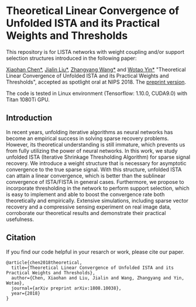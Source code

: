# Theoretical Linear Convergence of Unfolded ISTA and its Practical Weights and Thresholds
This repository is for LISTA networks with weight coupling and/or support
selection structures introduced in the following paper:

[Xiaohan Chen\*](http://people.tamu.edu/~chernxh),
[Jialin Liu\*](http://www.math.ucla.edu/~liujl11/pub.html),
[Zhangyang Wang\*](http://www.atlaswang.com/) and
[Wotao Yin\*](http://www.math.ucla.edu/~wotaoyin/)
"Theoretical Linear Convergence of Unfolded ISTA and its Practical Weights and
Thresholds", accepted as spotlight oral at NIPS 2018. The
[preprint version](https://arxiv.org/abs/1808.10038).

The code is tested in Linux environment (Tensorflow: 1.10.0, CUDA9.0) with Titan
1080Ti GPU.

## Introduction
In recent years, unfolding iterative algorithms as neural networks has become an
empirical success in solving sparse recovery problems. However, its theoretical
understanding is still immature, which prevents us from fully utilizing the
power of neural networks. In this work, we study unfolded ISTA (Iterative
Shrinkage Thresholding Algorithm) for sparse signal recovery. We introduce a
weight structure that is necessary for asymptotic convergence to the true sparse
signal. With this structure, unfolded ISTA can attain a linear convergence,
which is better than the sublinear convergence of ISTA/FISTA in general cases.
Furthermore, we propose to incorporate thresholding in the network to perform
support selection, which is easy to implement and able to boost the convergence
rate both theoretically and empirically. Extensive simulations, including sparse
vector recovery and a compressive sensing experiment on real image data,
corroborate our theoretical results and demonstrate their practical usefulness.

## Citation
If you find our code helpful in your resarch or work, please cite our paper.
```
@article{chen2018theoretical,
  title={Theoretical Linear Convergence of Unfolded ISTA and its Practical Weights and Thresholds},
  author={Chen, Xiaohan and Liu, Jialin and Wang, Zhangyang and Yin, Wotao},
  journal={arXiv preprint arXiv:1808.10038},
  year={2018}
}
```
